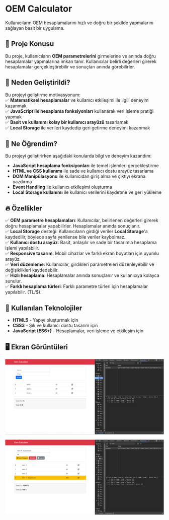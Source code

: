 # OEM Calculator

Kullanıcıların OEM hesaplamalarını hızlı ve doğru bir şekilde yapmalarını sağlayan basit bir uygulama.

## 📌 Proje Konusu

Bu proje, kullanıcıların **OEM parametrelerini** girmelerine ve anında doğru hesaplamalar yapmalarına imkan tanır. Kullanıcılar belirli değerleri girerek hesaplamalar gerçekleştirebilir ve sonuçları anında görebilirler.

## 🎯 Neden Geliştirildi?

Bu projeyi geliştirme motivasyonum:  
✅ **Matematiksel hesaplamalar** ve kullanıcı etkileşimi ile ilgili deneyim kazanmak  
✅ **JavaScript ile hesaplama fonksiyonları** kullanarak veri işleme pratiği yapmak  
✅ **Basit ve kullanımı kolay bir kullanıcı arayüzü** tasarlamak  
✅ **Local Storage** ile verileri kaydedip geri getirme deneyimi kazanmak

## 🚀 Ne Öğrendim?

Bu projeyi geliştirirken aşağıdaki konularda bilgi ve deneyim kazandım:

- **JavaScript hesaplama fonksiyonları** ile temel işlemleri gerçekleştirme  
- **HTML ve CSS kullanımı** ile sade ve kullanıcı dostu arayüz tasarlama  
- **DOM Manipülasyonu** ile kullanıcıdan giriş alma ve çıktıyı ekrana yazdırma  
- **Event Handling** ile kullanıcı etkileşimi oluşturma  
- **Local Storage kullanımı** ile kullanıcı verilerini kaydetme ve geri yükleme  

## 🔥 Özellikler

✅ **OEM parametre hesaplamaları**: Kullanıcılar, belirlenen değerleri girerek doğru hesaplamalar yapabilirler. Hesaplamalar anında sonuçlanır.  
✅ **Local Storage** desteği: Kullanıcıların girdiği veriler **Local Storage**'a kaydedilir, böylece sayfa yenilense bile veriler kaybolmaz.  
✅ **Kullanıcı dostu arayüz**: Basit, anlaşılır ve sade bir tasarımla hesaplama işlemi yapılabilir.  
✅ **Responsive tasarım**: Mobil cihazlar ve farklı ekran boyutları için uyumlu arayüz.  
✅ **Veri düzenleme**: Kullanıcılar, girdikleri parametreleri düzenleyebilir ve değişiklikleri kaydedebilir.  
✅ **Hızlı hesaplama**: Hesaplamalar anında sonuçlanır ve kullanıcıya kolayca sunulur.  
✅ **Farklı hesaplama türleri**: Farklı parametre türleri için hesaplamalar yapılabilir. (TL/$).  

## 🔧 Kullanılan Teknolojiler

- **HTML5** - Yapıyı oluşturmak için  
- **CSS3** - Şık ve kullanıcı dostu tasarım için  
- **JavaScript (ES6+)** - Hesaplamalar, veri işleme ve etkileşim için  

## 🖥 Ekran Görüntüleri

![OEM Calculator](./img/app1.png)

![OEM Calculator](./img/app2.png)
